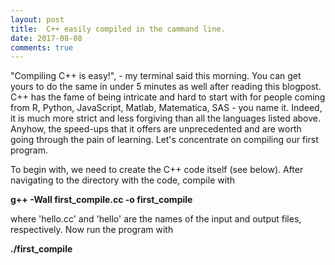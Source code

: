 ```yaml
---
layout: post
title:  C++ easily compiled in the cammand line.
date: 2017-08-08
comments: true
---
```


"Compiling C++ is easy!", - my terminal said this morning. You can get yours to do the same in under 5 minutes as well after reading this blogpost. C++ has the fame of being intricate and hard to start with for people coming from R, Python, JavaScript, Matlab, Matematica, SAS - you name it. Indeed, it is much more strict and less forgiving than all the languages listed above. Anyhow, the speed-ups that it offers are unprecedented and are worth going through the pain of learning. Let's concentrate on compiling our first program.

To begin with, we need to create the C++ code itself (see below). After navigating to the directory with the code, compile with

<b>g++ -Wall first_compile.cc -o first_compile</b>

where 'hello.cc' and 'hello' are the names of the input and output files, respectively. Now run the program with

<b>./first_compile</b>

